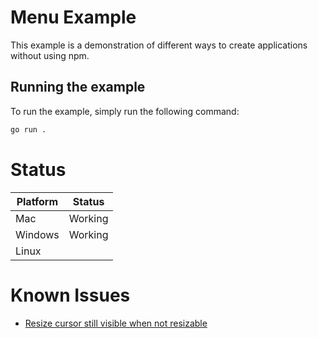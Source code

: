 # Menu Example

This example is a demonstration of different ways to create applications without using npm.

## Running the example

To run the example, simply run the following command:

```bash
go run .
```

# Status

| Platform | Status  |
|----------|---------|
| Mac      | Working |
| Windows  | Working |
| Linux    |         |

# Known Issues

- [Resize cursor still visible when not resizable](https://github.com/orgs/wailsapp/projects/6/views/1?pane=issue&itemId=40962163)